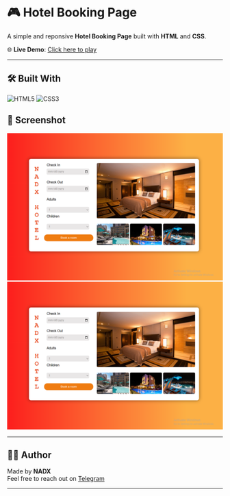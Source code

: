 
# 🎮 Hotel Booking Page

A simple and reponsive **Hotel Booking Page** built with **HTML** and **CSS**.

🌐 **Live Demo**: [Click here to play](https://nadxweb.netlify.app/hotel-booking/)

---

## 🛠️ Built With

![HTML5](https://img.shields.io/badge/-HTML5-E34F26?style=flat-square&logo=html5&logoColor=white)
![CSS3](https://img.shields.io/badge/-CSS3-1572B6?style=flat-square&logo=css3)


## 📸 Screenshot

![Hotel Booking Preview1](images/desktop-preview.png)
![Hotel Booking Preview2](images/desktop-preview.png)

---

## 👨‍💻 Author

Made  by **NADX**  
Feel free to reach out on [Telegram](https://t.me/nisimp)

---
